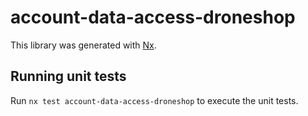 # account-data-access-droneshop

This library was generated with [Nx](https://nx.dev).

## Running unit tests

Run `nx test account-data-access-droneshop` to execute the unit tests.
